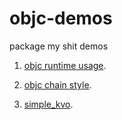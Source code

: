 # objc-demos
package my shit demos

1. [objc runtime usage](https://github.com/limitLiu/objc-demos/tree/master/runtime_study/runtime_study).

2. [objc chain style](https://github.com/limitLiu/objc-demos/tree/master/chain_operation/chain_operation).

3. [simple_kvo](https://github.com/limitLiu/objc-demos/tree/master/simple_kvo).
